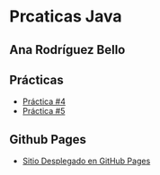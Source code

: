 # Prcaticas Java

## Ana Rodríguez Bello

## Prácticas
- [Práctica #4](/practica4.js)
- [Práctica #5](/practica5.js)

## Github Pages
- [Sitio Desplegado en GitHub Pages](https://anarb29.github.io/PracticasJava/test.html)
